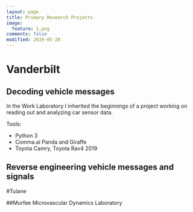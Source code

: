 ```yaml
---
layout: page
title: Primary Research Projects
image:
  feature: 1.png
comments: false
modified: 2019-05-28
---
```

# Vanderbilt
## Decoding vehicle messages
In the Work Laboratory I inherited the beginnings of a project working on reading out and analyzing car sensor data.
<!--
I have written a mixed integer linear optimization model that dispatches trains according to signaling constraints on single track railway lines with passing sidings and does so optimally according to the minimization of a weighted delay measure.

This concept is similar to that used in commercial computer-aided dispatching systems, but those systems have the notable shortcoming of being overridden often in areas with complex dispatching situations. That is, they do not match the behavior of human dispatchers well. I propose to remedy this problem by performing inverse optimization according to known historical data for single track rail lines.

Specifically, the forward optimization problem (dispatching trains) can be tuned to match historical dispatching behavior as closely as possible. The resulting dispatching model is a useful simulation tool that could be used for prediction of train arrivals, assessment of dispatching performance, investigation of track infrastructure layout, and schedule optimization.
-->

<!--
<figure>
	#<a href="{{ site.url }}/images/stringline.png"><img src="{{ site.url }}/images/stringline.png" alt=""></a>
</figure>
-->

Tools:
* Python 3
* Comma.ai Panda and Giraffe
* Toyota Camry, Toyota Rav4 2019

## Reverse engineering vehicle messages and signals

#Tulane

##Murfee Microvascular Dynamics Laboratory
